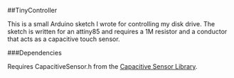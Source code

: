 ##TinyController

This is a small Arduino sketch I wrote for controlling my disk drive. The sketch is written for an attiny85 and requires a 1M resistor and a conductor that acts as a capacitive touch sensor. 

###Dependencies

Requires CapacitiveSensor.h from the [Capacitive Sensor Library](http://playground.arduino.cc/Main/CapacitiveSensor?from=Main.CapSense).
